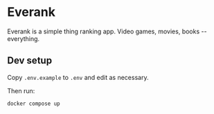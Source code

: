 # Everank

Everank is a simple thing ranking app. Video games, movies, books --
everything.

## Dev setup

Copy `.env.example` to `.env` and edit as necessary.

Then run:

    docker compose up
